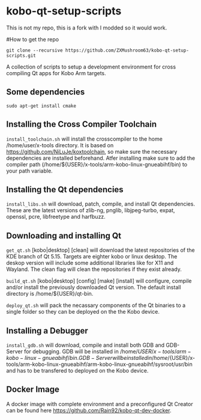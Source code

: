 # kobo-qt-setup-scripts
This is not my repo, this is a fork with I modded so it would work.

#How to get the repo
```
git clone --recursive https://github.com/ZXMushroom63/kobo-qt-setup-scripts.git
```


A collection of scripts to setup a development environment for cross compiling Qt apps for Kobo Arm targets.

## Some dependencies
```
sudo apt-get install cmake
```

## Installing the Cross Compiler Toolchain

`install_toolchain.sh` will install the crosscompiler to the home /home/user/x-tools directory.
It is based on https://github.com/NiLuJe/koxtoolchain, so make sure the necessary dependencies are installed beforehand.
Atfer installing make sure to add the compiler path (/home/${USER}/x-tools/arm-kobo-linux-gnueabihf/bin) to your path variable.

## Installing the Qt dependencies

`install_libs.sh` will download, patch, compile, and install Qt dependencies.
These are the latest versions of zlib-ng, pnglib, libjpeg-turbo, expat, openssl, pcre, libfreetype and harfbuzz.


## Downloading and installing Qt
`get_qt.sh` [kobo|desktop] [clean] will download the latest repositories of the KDE branch of Qt 5.15.
Targets are eighter kobo or linux desktop. The deskop version will include some additional libraries like for X11 and Wayland.
The clean flag will clean the repositories if they exist already.


`build_qt.sh` [kobo|desktop] [config] [make] [install] will configure, compile and/or install the previously downloaded Qt version.
The default install directory is /home/${USER}/qt-bin.

`deploy_qt.sh` will pack the necassary components of the Qt binaries to a single folder so they can be deployed on the the Kobo device.

## Installing a Debugger
`install_gdb.sh` will download, compile and install both GDB and GDB-Server for debugging.
GDB will be installed in /home/${USER}/x-tools/arm-kobo-linux-gnueabihf/bin.
GDB-Server will be installed in /home/${USER}/x-tools/arm-kobo-linux-gnueabihf/arm-kobo-linux-gnueabihf/sysroot/usr/bin and has to be transfered to deployed on the Kobo device.

## Docker Image
A docker image with complete environment and a preconfigured Qt Creator can be found here https://github.com/Rain92/kobo-qt-dev-docker.
